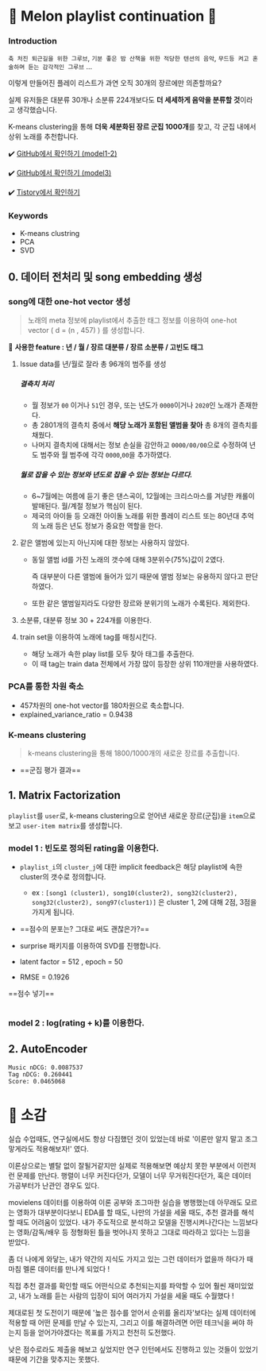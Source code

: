 # :melon: Melon playlist continuation :musical_note:



### Introduction

`축 처진 퇴근길을 위한 그루브`, `기분 좋은 밤 산책을 위한 적당한 텐션의 음악`, `무드등 켜고 혼술하며 듣는 감각적인 그루브` ...

이렇게 만들어진 플레이 리스트가 과연 오직 30개의 장르에만 의존할까요?

실제 유저들은 대분류 30개나 소분류 224개보다도 **더 세세하게 음악을 분류할 것**이라고 생각했습니다.

K-means clustering을 통해 **더욱 세분화된 장르 군집 1000개**를 찾고, 각 군집 내에서 상위 노래를 추천합니다.



:heavy_check_mark: [GitHub에서 확인하기 (model1-2) ](https://github.com/haeuuu/RecSys-For-Melon-playlist-continuation)

:heavy_check_mark: [GitHub에서 확인하기 (model3) ](https://github.com/haeuuu/RecSys-For-Melon-playlist-continuation2)

:heavy_check_mark: [Tistory에서 확인하기](https://hhhaeuuu.tistory.com/111?category=941513)



### Keywords

- K-means clustring
- PCA
- SVD

 

## 0. 데이터 전처리 및 song embedding 생성



### song에 대한 one-hot vector 생성

> 노래의 meta 정보에 playlist에서 추출한 태그 정보를 이용하여 one-hot vector ( d = (n , 457) ) 를 생성합니다.



:green_heart: **사용한 feature : 년 / 월 / 장르 대분류 / 장르 소분류 / 고빈도 태그**

1. Issue data를 년/월로 잘라 총 96개의 범주를 생성

   ##### 결측치 처리

   - 월 정보가 `00` 이거나 `51`인 경우, 또는 년도가 `0000`이거나 `2020`인 노래가 존재한다.
   - 총 2801개의 결측치 중에서 **해당 노래가 포함된 앨범을 찾아** 총 8개의 결측치를 채웠다.
   - 나머지 결측치에 대해서는 정보 손실을 감안하고 `0000/00/00`으로 수정하여 년도 범주와 월 범주에 각각 `0000`,`00`을 추가하였다.

   ##### 월로 잡을 수 있는 정보와 년도로 잡을 수 있는 정보는 다르다.

   - 6~7월에는 여름에 듣기 좋은 댄스곡이, 12월에는 크리스마스를 겨냥한 캐롤이 발매된다. 월/계절 정보가 핵심이 된다.
   - 제국의 아이들 등 오래전 아이돌 노래를 위한 플레이 리스트 또는 80년대 추억의 노래 등은 년도 정보가 중요한 역할을 한다.

2. 같은 앨범에 있는지 아닌지에 대한 정보는 사용하지 않았다.

   - 동일 앨범 id를 가진 노래의 갯수에 대해 3분위수(75%)값이 2였다.

     즉 대부분이 다른 앨범에 들어가 있기 때문에 앨범 정보는 유용하지 않다고 판단하였다.

   - 또한 같은 앨범일지라도 다양한 장르와 분위기의 노래가 수록된다. 제외한다.

3. 소분류, 대분류 정보 30 + 224개를 이용한다.

4. train set을 이용하여 노래에 tag를 매칭시킨다.

   * 해당 노래가 속한 play list를 모두 찾아 태그를 추출한다.
   * 이 때 tag는 train data 전체에서 가장 많이 등장한 상위 110개만을 사용하였다.



### PCA를 통한 차원 축소

* 457차원의 one-hot vector를 180차원으로 축소합니다.
* explained_variance_ratio = 0.9438



### K-means clustering

> k-means clustering을 통해 1800/1000개의 새로운 장르를 추출합니다.

* ==군집 평가 결과==



## 1. Matrix Factorization

`playlist`를 `user`로, k-means clustering으로 얻어낸 새로운 장르(군집)을 `item`으로 보고 `user-item matrix`를 생성합니다.



### model 1 : 빈도로 정의된 rating을 이용한다.

* `playlist_i`의 `cluster_j`에 대한 implicit feedback은 해당 playlist에 속한 cluster의 갯수로 정의합니다.
  * ex : `[song1 (cluster1), song10(cluster2), song32(cluster2), song32(cluster2), song97(cluster1)]` 은 cluster 1, 2에 대해 2점, 3점을 가지게 됩니다.
* ==점수의 분포는? 그대로 써도 괜찮은가?==



* surprise 패키지를 이용하여 SVD를 진행합니다.

* latent factor = 512 , epoch = 50
* RMSE = 0.1926



==점수 넣기==

```

```



### model 2 : log(rating + k)를 이용한다.



## 2. AutoEncoder



```
Music nDCG: 0.0087537
Tag nDCG: 0.260441
Score: 0.0465068
```



# :art: 소감

실습 수업때도, 연구실에서도 항상 다짐했던 것이 있었는데 바로 '이론만 알지 말고 조그맣게라도 적용해보자!' 였다.

이론상으로는 별탈 없이 잘될거같지만 실제로 적용해보면 예상치 못한 부분에서 이런저런 문제를 만난다. 행렬이 너무 커진다던가, 모델이 너무 무거워진다던가, 혹은 데이터 가공부터가 난관인 경우도 있다.

movielens 데이터를 이용하여 이론 공부와 조그마한 실습을 병행했는데 아무래도 모르는 영화가 대부분이다보니 EDA를 할 때도, 나만의 가설을 세울 때도, 추천 결과를 해석할 때도 어려움이 있었다. 내가 주도적으로 분석하고 모델을 진행시켜나간다는 느낌보다는 영화/감독/배우 등 정형화된 틀을 벗어나지 못하고 그대로 따라하고 있다는 느낌을 받았다.

좀 더 나에게 와닿는, 내가 약간의 지식도 가지고 있는 그런 데이터가 없을까 하다가 때마침 멜론 데이터를 만나게 되었다 !

직접 추천 결과를 확인할 때도 어떤식으로 추천되는지를 파악할 수 있어 훨씬 재미있었고, 내가 노래를 듣는 사람의 입장이 되어 여러가지 가설을 세울 때도 수월했다 !

제대로된 첫 도전이기 때문에 '높은 점수를 얻어서 순위를 올리자'보다는 실제 데이터에 적용할 때 어떤 문제를 만날 수 있는지, 그리고 이를 해결하려면 어떤 테크닉을 써야 하는지 등을 얻어가야겠다는 목표를 가지고 천천히 도전했다.

낮은 점수로라도 제출을 해보고 싶었지만 연구 인턴에서도 진행하고 있는 것들이 있었기 때문에 기간을 맞추지는 못했다.
